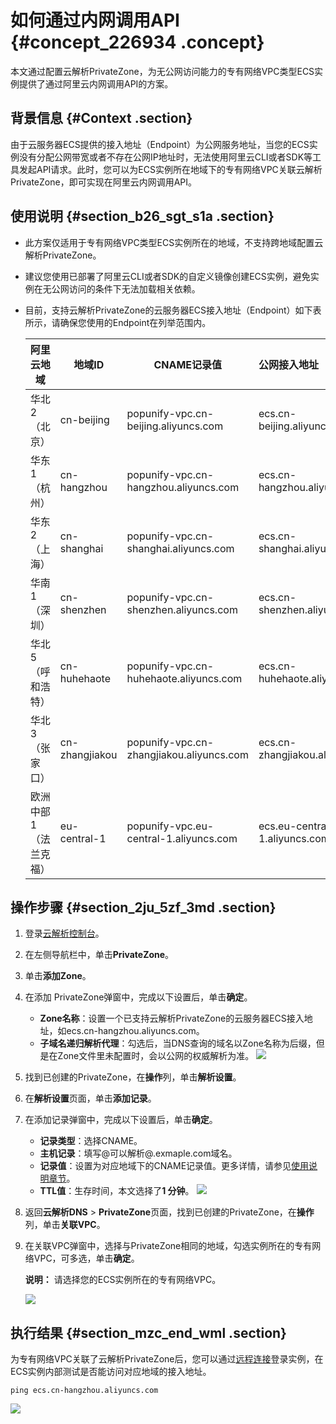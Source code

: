 # 如何通过内网调用API {#concept_226934 .concept}

本文通过配置云解析PrivateZone，为无公网访问能力的专有网络VPC类型ECS实例提供了通过阿里云内网调用API的方案。

## 背景信息 {#Context .section}

由于云服务器ECS提供的接入地址（Endpoint）为公网服务地址，当您的ECS实例没有分配公网带宽或者不存在公网IP地址时，无法使用阿里云CLI或者SDK等工具发起API请求。此时，您可以为ECS实例所在地域下的专有网络VPC关联云解析PrivateZone，即可实现在阿里云内网调用API。

## 使用说明 {#section_b26_sgt_s1a .section}

-   此方案仅适用于专有网络VPC类型ECS实例所在的地域，不支持跨地域配置云解析PrivateZone。
-   建议您使用已部署了阿里云CLI或者SDK的自定义镜像创建ECS实例，避免实例在无公网访问的条件下无法加载相关依赖。
-   目前，支持云解析PrivateZone的云服务器ECS接入地址（Endpoint）如下表所示，请确保您使用的Endpoint在列举范围内。

    |阿里云地域|地域ID|CNAME记录值|公网接入地址（Endpoint）|
    |-----|----|--------|----------------|
    |华北 2（北京）|cn-beijing|popunify-vpc.cn-beijing.aliyuncs.com|ecs.cn-beijing.aliyuncs.com|
    |华东 1（杭州）|cn-hangzhou|popunify-vpc.cn-hangzhou.aliyuncs.com|ecs.cn-hangzhou.aliyuncs.com|
    |华东 2（上海）|cn-shanghai|popunify-vpc.cn-shanghai.aliyuncs.com|ecs.cn-shanghai.aliyuncs.com|
    |华南 1（深圳）|cn-shenzhen|popunify-vpc.cn-shenzhen.aliyuncs.com|ecs.cn-shenzhen.aliyuncs.com|
    |华北 5（呼和浩特）|cn-huhehaote|popunify-vpc.cn-huhehaote.aliyuncs.com|ecs.cn-huhehaote.aliyuncs.com|
    |华北 3（张家口）|cn-zhangjiakou|popunify-vpc.cn-zhangjiakou.aliyuncs.com|ecs.cn-zhangjiakou.aliyuncs.com|
    |欧洲中部 1（法兰克福）|eu-central-1|popunify-vpc.eu-central-1.aliyuncs.com|ecs.eu-central-1.aliyuncs.com|


## 操作步骤 {#section_2ju_5zf_3md .section}

1.  登录[云解析控制台](https://dns.console.aliyun.com/#/dns/domainList)。
2.  在左侧导航栏中，单击**PrivateZone**。
3.  单击**添加Zone**。
4.  在添加 PrivateZone弹窗中，完成以下设置后，单击**确定**。

    -   **Zone名称**：设置一个已支持云解析PrivateZone的云服务器ECS接入地址，如ecs.cn-hangzhou.aliyuncs.com。
    -   **子域名递归解析代理**：勾选后，当DNS查询的域名以Zone名称为后缀，但是在Zone文件里未配置时，会以公网的权威解析为准。
    ![](http://static-aliyun-doc.oss-cn-hangzhou.aliyuncs.com/assets/img/190084/155712243946151_zh-CN.png)

5.  找到已创建的PrivateZone，在**操作**列，单击**解析设置**。
6.  在**解析设置**页面，单击**添加记录**。
7.  在添加记录弹窗中，完成以下设置后，单击**确定**。

    -   **记录类型**：选择CNAME。
    -   **主机记录**：填写@可以解析@.exmaple.com域名。
    -   **记录值**：设置为对应地域下的CNAME记录值。更多详情，请参见[使用说明章节](#)。
    -   **TTL值**：生存时间，本文选择了**1 分钟**。
    ![](http://static-aliyun-doc.oss-cn-hangzhou.aliyuncs.com/assets/img/190084/155712243946154_zh-CN.png)

8.  返回**云解析DNS** \> **PrivateZone**页面，找到已创建的PrivateZone，在**操作**列，单击**关联VPC**。
9.  在关联VPC弹窗中，选择与PrivateZone相同的地域，勾选实例所在的专有网络VPC，可多选，单击**确定**。

    **说明：** 请选择您的ECS实例所在的专有网络VPC。

    ![](http://static-aliyun-doc.oss-cn-hangzhou.aliyuncs.com/assets/img/190084/155712243946161_zh-CN.png)


## 执行结果 {#section_mzc_end_wml .section}

为专有网络VPC关联了云解析PrivateZone后，您可以通过[远程连接](../../../../cn.zh-CN/实例/连接实例/连接Linux实例/使用管理终端连接Linux实例.md#)登录实例，在ECS实例内部测试是否能访问对应地域的接入地址。

``` {#codeblock_npc_lg8_imk}
ping ecs.cn-hangzhou.aliyuncs.com
```

![](http://static-aliyun-doc.oss-cn-hangzhou.aliyuncs.com/assets/img/190084/155712243946338_zh-CN.png)

